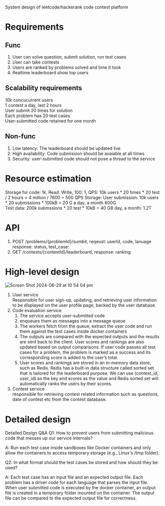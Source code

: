 System design of leetcode/hackerank code contest platform

# Requirements
## Func
1. User can solve question, submit solution, run test cases
2. User can take contests
3. Users are ranked by problems solved and time it took
4. Realtime leaderboard show top users

## Scalability requirements
10k concucurrent users  
1 contest a day, last 2 hours  
User submit 20 times for solution  
Each problem has 20 test cases  
User-submitted code retained for one month  

## Non-func
1. Low latency: The leaderboard should be updated live
2. High availability: Code submission should be avaiable at all times
3. Security: user-submitted code should not pose a thread to the service

# Resource estimation
Storage for code: 1k, Read: Write, 100: 1,
QPS: 10k users * 20 times * 20 test / 2 hours = 4 million / 7600 = 500 QPS
Storage: User submission: 10k users * 20 submissions * 100kB = 20 G a day, a month 600G  
        Test data: 200k submssions * 20 test * 10kB = 40 GB day, a month: 1.2T  

# API
1. POST /problems/{problemId}/sumbit, reqeust: userId, code, lanuage response: status, test_case: 
2. GET /contests/{contestId}/leaderboard, response: ranking

# High-level design   
 ![Screen Shot 2024-06-29 at 10 54 04 pm](https://github.com/toextendmylimits/Meta_Coding/assets/10056698/bfa7f765-6050-4ae3-b527-8a268947d572)
 1. User service  
    Responsible for user sign-up, updating, and retrieving user information to be displayed on the user profile page, backed by the user database.
 3. Code evaluation service
    1. The service accepts user-submitted code
    2. enqueues them as messages into a message queue
    3. The workers fetch from the queue, extract the user code and run them against the test cases inside docker containers
    4. The outputs are compared with the expected outputs and the results are sent back to the client. User scores and rankings are also updated based on output comparisons. If user code passes all test cases for a problem, the problem is marked as a success and its corresponding score is added to the user’s total.
    5. User scores and rankings are stored in an in-memory data store, such as Redis. Redis has a built-in data structure called sorted set that is tailored for the leaderboard purpose. We can use (contest_id, user_id) as the key and scores as the value and Redis sorted set will automatically ranks the users by their scores.
 5. Contest service  
    responsible for retrieving contest related information such as questions, date of contest etc from the contest database.

 # Detailed design
 Detailed Design Q&A
Q1: How to prevent users from submitting malicious code that messes up our service internals?

A: Run each test case inside sandboxes like Docker containers and only allow the containers to access temporary storage (e.g., Linux's /tmp folder).

Q2: In what format should the test cases be stored and how should they be used?

A: Each test case has an input file and an expected output file. Each problem has a driver code for each language that parses the input file. When user submitted code is executed by the docker container, an output file is created in a temporary folder mounted on the container. The output file can be compared to the expected output file for correctness.
   
